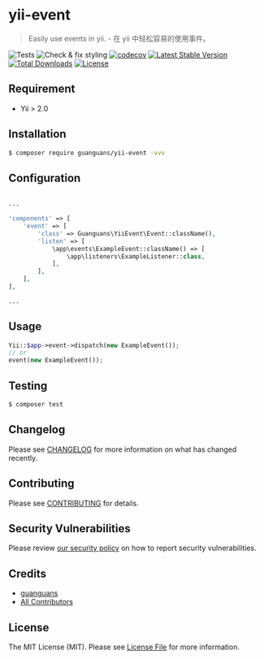 # yii-event

> Easily use events in yii. - 在 yii 中轻松容易的使用事件。

![Tests](https://github.com/guanguans/yii-event/workflows/Tests/badge.svg)
![Check & fix styling](https://github.com/guanguans/yii-event/workflows/Check%20&%20fix%20styling/badge.svg)
[![codecov](https://codecov.io/gh/guanguans/yii-event/branch/main/graph/badge.svg?token=URGFAWS6S4)](https://codecov.io/gh/guanguans/yii-event)
[![Latest Stable Version](https://poser.pugx.org/guanguans/yii-event/v)](//packagist.org/packages/guanguans/yii-event)
[![Total Downloads](https://poser.pugx.org/guanguans/yii-event/downloads)](//packagist.org/packages/guanguans/yii-event)
[![License](https://poser.pugx.org/guanguans/yii-event/license)](//packagist.org/packages/guanguans/yii-event)

## Requirement

* Yii > 2.0

## Installation

``` bash
$ composer require guanguans/yii-event -vvv
```

## Configuration

``` php

...

'components' => [
    'event' => [
        'class' => Guanguans\YiiEvent\Event::className(),
        'listen' => [
            \app\events\ExampleEvent::className() => [
                \app\listeners\ExampleListener::class,
            ],
        ],
    ],
],

...

```

## Usage

``` php
Yii::$app->event->dispatch(new ExampleEvent());
// or
event(new ExampleEvent());
```

## Testing

``` bash
$ composer test
```

## Changelog

Please see [CHANGELOG](CHANGELOG.md) for more information on what has changed recently.

## Contributing

Please see [CONTRIBUTING](.github/CONTRIBUTING.md) for details.

## Security Vulnerabilities

Please review [our security policy](../../security/policy) on how to report security vulnerabilities.

## Credits

* [guanguans](https://github.com/guanguans)
* [All Contributors](../../contributors)

## License

The MIT License (MIT). Please see [License File](LICENSE) for more information.
